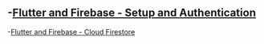 -[Flutter and Firebase - Setup and Authentication](https://www.youtube.com/watch?v=9V0usupGyEc&t=464s)
---
-[Flutter and Firebase - Cloud Firestore](https://www.youtube.com/watch?v=VNVeR8WB6q0&list=PLj919aSiofd1zcyCtAm7o6YAZ9RfXxCOg&index=2)
